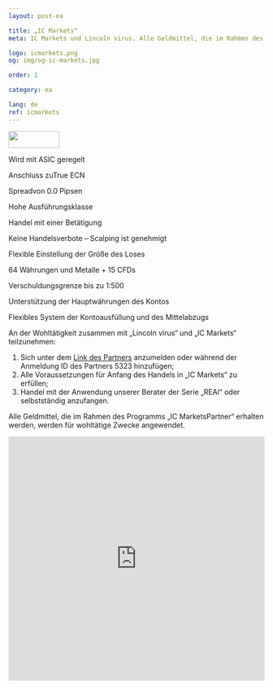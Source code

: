 ```yaml
---
layout: post-ea

title: „IC Markets“
meta: IC Markets und Lincoln virus. Alle Geldmittel, die im Rahmen des Programms „IC MarketsPartner“ erhalten werden, werden für wohltätige Zwecke angewendet.

logo: icmarkets.png
og: img/og-ic-markets.jpg

order: 1

category: ea

lang: de
ref: icmarkets
---
```


<a href='http://icmarkets.com/?camp=5323'><img src='https://promo.icmarkets.com/100x33_b.jpg' width='100' height='33'/></a>

Wird mit ASIC geregelt

Anschluss zuTrue ECN

Spreadvon 0.0 Pipsen

Hohe Ausführungsklasse

Handel mit einer Betätigung

Keine Handelsverbote – Scalping ist genehmigt

Flexible Einstellung der Größe des Loses 

64 Währungen und Metalle + 15 CFDs

Verschuldungsgrenze bis zu 1:500

Unterstützung der Hauptwährungen des Kontos 

Flexibles System der Kontoausfüllung und des Mittelabzugs 

An der Wohltätigkeit zusammen mit „Lincoln virus“ und „IC Markets“ teilzunehmen:

  1. Sich unter dem <a href="https://www.icmarkets.com/?camp=5323" target="_blank">Link des Partners</a> anzumelden oder während der Anmeldung ID des Partners 5323 hinzufügen;
  2. Alle Voraussetzungen für Anfang des Handels in „IC Markets“ zu erfüllen;
  3. Handel mit der Anwendung unserer Berater der Serie „REAl“ oder selbstständig anzufangen.

Alle Geldmittel, die im Rahmen des Programms „IC MarketsPartner“ erhalten werden, werden für wohltätige Zwecke angewendet.

<iframe frameborder="0" height="480" src="https://secure.icmarkets.com//Partner/Widget/PriceWidgetWhite/5323" width="100%"></iframe>
